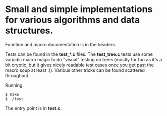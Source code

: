 Small and simple implementations for various algorithms and data structures.
============================================================================

Function and macro documentation is in the headers.

Tests can be found in the <b>test\_*.c</b> files. The <b>test_tree.c</b> tests
use some variadic macro magic to do "visual" testing on trees (mostly for fun
as it's a bit cryptic, but it gives nicely readable test cases once you get
past the macro soup at least :)). Various other tricks can be found scattered
throughout.

Running:

    $ make
    $ ./test

The entry point is in <b>test.c</b>.
